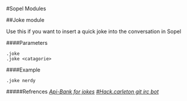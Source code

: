 #Sopel Modules

##Joke module

Use this if you want to insert a quick joke into the conversation in Sopel

####Parameters
```
.joke
.joke <catagorie>
```

####Example
```
.joke nerdy
```

#####Refrences
*[Api-Bank for jokes][1]*
*[#Hack.carleton git irc bot][2]*

[1]:http://www.icndb.com/api/
[2]:https://github.com/guyhughes/scsprof
